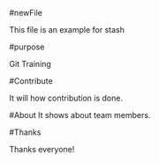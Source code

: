 #newFile

This file is an example for stash 

#purpose

Git Training

#Contribute

It will how contribution is done.

#About
It shows about team members.

#Thanks

Thanks everyone!